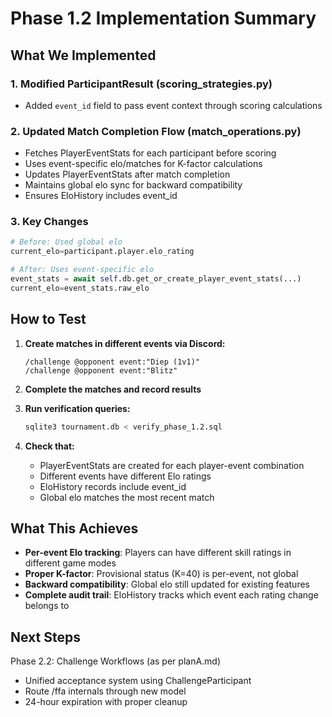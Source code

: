 # Phase 1.2 Implementation Summary

## What We Implemented

### 1. Modified ParticipantResult (scoring_strategies.py)
- Added `event_id` field to pass event context through scoring calculations

### 2. Updated Match Completion Flow (match_operations.py)
- Fetches PlayerEventStats for each participant before scoring
- Uses event-specific elo/matches for K-factor calculations  
- Updates PlayerEventStats after match completion
- Maintains global elo sync for backward compatibility
- Ensures EloHistory includes event_id

### 3. Key Changes
```python
# Before: Used global elo
current_elo=participant.player.elo_rating

# After: Uses event-specific elo
event_stats = await self.db.get_or_create_player_event_stats(...)
current_elo=event_stats.raw_elo
```

## How to Test

1. **Create matches in different events via Discord:**
   ```
   /challenge @opponent event:"Diep (1v1)"
   /challenge @opponent event:"Blitz"
   ```

2. **Complete the matches and record results**

3. **Run verification queries:**
   ```bash
   sqlite3 tournament.db < verify_phase_1.2.sql
   ```

4. **Check that:**
   - PlayerEventStats are created for each player-event combination
   - Different events have different Elo ratings
   - EloHistory records include event_id
   - Global elo matches the most recent match

## What This Achieves

- **Per-event Elo tracking**: Players can have different skill ratings in different game modes
- **Proper K-factor**: Provisional status (K=40) is per-event, not global
- **Backward compatibility**: Global elo still updated for existing features
- **Complete audit trail**: EloHistory tracks which event each rating change belongs to

## Next Steps

Phase 2.2: Challenge Workflows (as per planA.md)
- Unified acceptance system using ChallengeParticipant
- Route /ffa internals through new model
- 24-hour expiration with proper cleanup